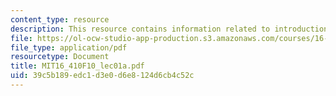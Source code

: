 ```yaml
---
content_type: resource
description: This resource contains information related to introduction.
file: https://ol-ocw-studio-app-production.s3.amazonaws.com/courses/16-410-principles-of-autonomy-and-decision-making-fall-2010/39c5b189edc1d3e0d6e8124d6cb4c52c_MIT16_410F10_lec01a.pdf
file_type: application/pdf
resourcetype: Document
title: MIT16_410F10_lec01a.pdf
uid: 39c5b189-edc1-d3e0-d6e8-124d6cb4c52c
---
```

